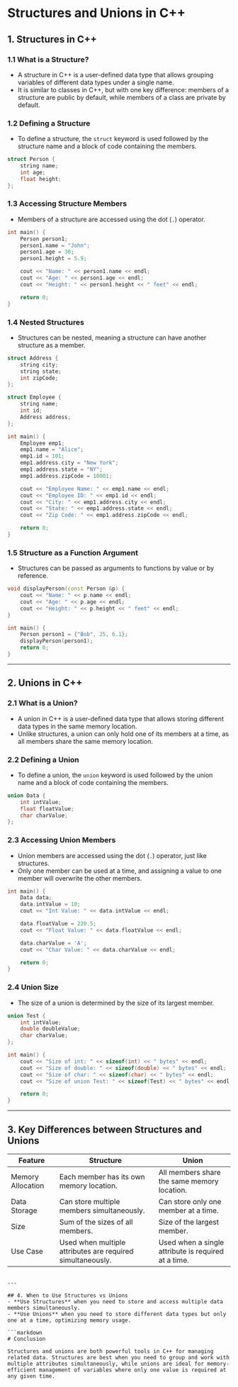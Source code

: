 # Structures and Unions in C++

## 1. Structures in C++

### 1.1 What is a Structure?
- A structure in C++ is a user-defined data type that allows grouping variables of different data types under a single name.
- It is similar to classes in C++, but with one key difference: members of a structure are public by default, while members of a class are private by default.

### 1.2 Defining a Structure
- To define a structure, the `struct` keyword is used followed by the structure name and a block of code containing the members.

```cpp
struct Person {
    string name;
    int age;
    float height;
};
```

### 1.3 Accessing Structure Members
- Members of a structure are accessed using the dot (`.`) operator.

```cpp
int main() {
    Person person1;
    person1.name = "John";
    person1.age = 30;
    person1.height = 5.9;

    cout << "Name: " << person1.name << endl;
    cout << "Age: " << person1.age << endl;
    cout << "Height: " << person1.height << " feet" << endl;

    return 0;
}
```

### 1.4 Nested Structures
- Structures can be nested, meaning a structure can have another structure as a member.

```cpp
struct Address {
    string city;
    string state;
    int zipCode;
};

struct Employee {
    string name;
    int id;
    Address address;
};

int main() {
    Employee emp1;
    emp1.name = "Alice";
    emp1.id = 101;
    emp1.address.city = "New York";
    emp1.address.state = "NY";
    emp1.address.zipCode = 10001;

    cout << "Employee Name: " << emp1.name << endl;
    cout << "Employee ID: " << emp1.id << endl;
    cout << "City: " << emp1.address.city << endl;
    cout << "State: " << emp1.address.state << endl;
    cout << "Zip Code: " << emp1.address.zipCode << endl;

    return 0;
}
```

### 1.5 Structure as a Function Argument
- Structures can be passed as arguments to functions by value or by reference.

```cpp
void displayPerson(const Person &p) {
    cout << "Name: " << p.name << endl;
    cout << "Age: " << p.age << endl;
    cout << "Height: " << p.height << " feet" << endl;
}

int main() {
    Person person1 = {"Bob", 25, 6.1};
    displayPerson(person1);
    return 0;
}
```

---

## 2. Unions in C++

### 2.1 What is a Union?
- A union in C++ is a user-defined data type that allows storing different data types in the same memory location.
- Unlike structures, a union can only hold one of its members at a time, as all members share the same memory location.

### 2.2 Defining a Union
- To define a union, the `union` keyword is used followed by the union name and a block of code containing the members.

```cpp
union Data {
    int intValue;
    float floatValue;
    char charValue;
};
```

### 2.3 Accessing Union Members
- Union members are accessed using the dot (`.`) operator, just like structures.
- Only one member can be used at a time, and assigning a value to one member will overwrite the other members.

```cpp
int main() {
    Data data;
    data.intValue = 10;
    cout << "Int Value: " << data.intValue << endl;

    data.floatValue = 220.5;
    cout << "Float Value: " << data.floatValue << endl;

    data.charValue = 'A';
    cout << "Char Value: " << data.charValue << endl;

    return 0;
}
```

### 2.4 Union Size
- The size of a union is determined by the size of its largest member.

```cpp
union Test {
    int intValue;
    double doubleValue;
    char charValue;
};

int main() {
    cout << "Size of int: " << sizeof(int) << " bytes" << endl;
    cout << "Size of double: " << sizeof(double) << " bytes" << endl;
    cout << "Size of char: " << sizeof(char) << " bytes" << endl;
    cout << "Size of union Test: " << sizeof(Test) << " bytes" << endl;

    return 0;
}
```

---

## 3. Key Differences between Structures and Unions

| Feature                | Structure                                                    | Union                                                       |
|------------------------|--------------------------------------------------------------|-------------------------------------------------------------|
| Memory Allocation      | Each member has its own memory location.                      | All members share the same memory location.                 |
| Data Storage           | Can store multiple members simultaneously.                   | Can store only one member at a time.                        |
| Size                   | Sum of the sizes of all members.                             | Size of the largest member.                                 |
| Use Case               | Used when multiple attributes are required simultaneously.   | Used when a single attribute is required at a time.         |

```

---

## 4. When to Use Structures vs Unions
- **Use Structures** when you need to store and access multiple data members simultaneously.
- **Use Unions** when you need to store different data types but only one at a time, optimizing memory usage.

```markdown
# Conclusion

Structures and unions are both powerful tools in C++ for managing related data. Structures are best when you need to group and work with multiple attributes simultaneously, while unions are ideal for memory-efficient management of variables where only one value is required at any given time.